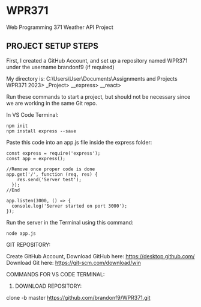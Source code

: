 # WPR371
Web Programming 371 Weather API Project

## PROJECT SETUP STEPS ##

First, I created a GitHub Account, and set up a repository named WPR371 under the username brandonf9 (if required)

My directory is: 
C:\Users\User\Documents\Assignments and Projects\
WPR371 2023>
_Project>
__express>
__react>  

Run these commands to start a project, but should not be necessary since we are working in the same Git repo.

In VS Code Terminal:

    npm init
    npm install express --save

Paste this code into an app.js file inside the express folder:

    const express = require('express');
    const app = express();

    //Remove once proper code is done
    app.get('/', function (req, res) {
        res.send('Server test');
      });
    //End

    app.listen(3000, () => {
      console.log('Server started on port 3000');
    });
 
 
Run the server in the Terminal using this command:

    node app.js
    
    
GIT REPOSITORY:

Create GitHub Account,
Download GitHub here: https://desktop.github.com/
Download Git here: https://git-scm.com/download/win

COMMANDS FOR VS CODE TERMINAL: 

1. DOWNLOAD REPOSITORY:

clone -b master https://github.com/brandonf9/WPR371.git



